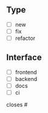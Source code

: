 ## Type
- [ ] new
- [ ] fix
- [ ] refactor

## Interface
- [ ] frontend
- [ ] backend
- [ ] docs
- [ ] ci

closes #
